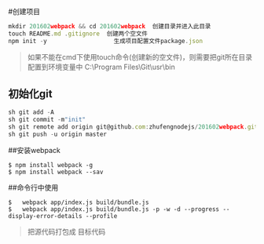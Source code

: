 #创建项目
```javascript
mkdir 201602webpack && cd 201602webpack  创建目录并进入此目录
touch README.md .gitignore  创建两个空文件
npm init -y                   生成项目配置文件package.json
```
> 如果不能在cmd下使用touch命令(创建新的空文件)，则需要把git所在目录配置到环境变量中
C:\Program Files\Git\usr\bin

## 初始化git
```javascript
sh git add -A
sh git commit -m"init"
sh git remote add origin git@github.com:zhufengnodejs/201602webpack.git
sh git push -u origin master
```

##安装webpack
```
$ npm install webpack -g
$ npm install webpack --sav
```

##命令行中使用
```
$   webpack app/index.js build/bundle.js
$   webpack app/index.js build/bundle.js -p -w -d --progress --display-error-details --profile
```
> 把源代码打包成 目标代码


##